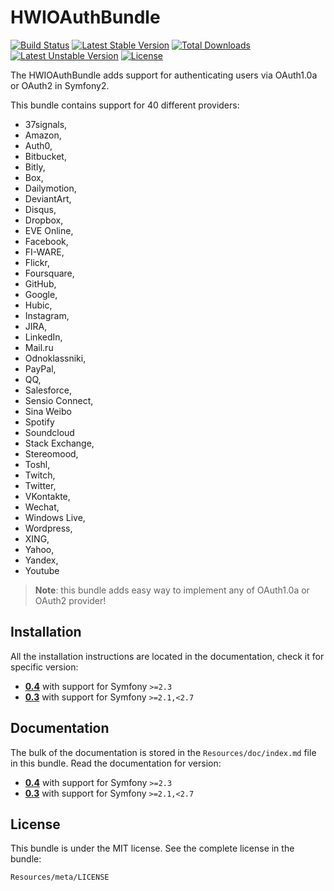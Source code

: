HWIOAuthBundle
==============

[![Build Status](https://secure.travis-ci.org/hwi/HWIOAuthBundle.svg?branch=master)](http://travis-ci.org/hwi/HWIOAuthBundle) [![Latest Stable Version](https://poser.pugx.org/hwi/oauth-bundle/v/stable.svg)](https://packagist.org/packages/hwi/oauth-bundle) [![Total Downloads](https://poser.pugx.org/hwi/oauth-bundle/downloads.svg)](https://packagist.org/packages/hwi/oauth-bundle) [![Latest Unstable Version](https://poser.pugx.org/hwi/oauth-bundle/v/unstable.svg)](https://packagist.org/packages/hwi/oauth-bundle) [![License](https://poser.pugx.org/hwi/oauth-bundle/license.svg)](https://packagist.org/packages/hwi/oauth-bundle)

The HWIOAuthBundle adds support for authenticating users via OAuth1.0a or OAuth2 in Symfony2.

This bundle contains support for 40 different providers:
* 37signals,
* Amazon,
* Auth0,
* Bitbucket,
* Bitly,
* Box,
* Dailymotion,
* DeviantArt,
* Disqus,
* Dropbox,
* EVE Online,
* Facebook,
* FI-WARE,
* Flickr,
* Foursquare,
* GitHub,
* Google,
* Hubic,
* Instagram,
* JIRA,
* LinkedIn,
* Mail.ru
* Odnoklassniki,
* PayPal,
* QQ,
* Salesforce,
* Sensio Connect,
* Sina Weibo
* Spotify
* Soundcloud
* Stack Exchange,
* Stereomood,
* Toshl,
* Twitch,
* Twitter,
* VKontakte,
* Wechat,
* Windows Live,
* Wordpress,
* XING,
* Yahoo,
* Yandex,
* Youtube

> __Note__: this bundle adds easy way to implement any of OAuth1.0a or OAuth2 provider!

Installation
------------

All the installation instructions are located in the documentation, check it for specific
version:

* [__0.4__](https://github.com/hwi/HWIOAuthBundle/blob/master/Resources/doc/1-setting_up_the_bundle.md) with support for Symfony `>=2.3`
* [__0.3__](https://github.com/hwi/HWIOAuthBundle/blob/0.3/Resources/doc/1-setting_up_the_bundle.md) with support for Symfony `>=2.1,<2.7`

Documentation
-------------

The bulk of the documentation is stored in the `Resources/doc/index.md`
file in this bundle. Read the documentation for version:

* [__0.4__](https://github.com/hwi/HWIOAuthBundle/blob/master/Resources/doc/index.md) with support for Symfony `>=2.3`
* [__0.3__](https://github.com/hwi/HWIOAuthBundle/blob/0.3/Resources/doc/index.md) with support for Symfony `>=2.1,<2.7`

License
-------

This bundle is under the MIT license. See the complete license in the bundle:

    Resources/meta/LICENSE
